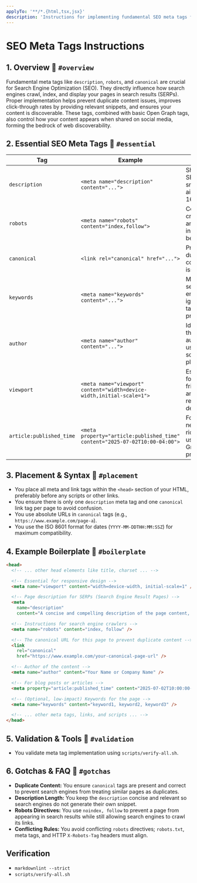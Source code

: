 ```yaml
---
applyTo: '**/*.{html,tsx,jsx}'
description: 'Instructions for implementing fundamental SEO meta tags for discoverability, crawling, and social previews.'
---
```


# SEO Meta Tags Instructions

## 1. Overview 🔗 `#overview`

Fundamental meta tags like `description`, `robots`, and `canonical` are crucial for Search Engine Optimization (SEO). They directly influence how search engines crawl, index, and display your pages in search results (SERPs). Proper implementation helps prevent duplicate content issues, improves click-through rates by providing relevant snippets, and ensures your content is discoverable. These tags, combined with basic Open Graph tags, also control how your content appears when shared on social media, forming the bedrock of web discoverability.

## 2. Essential SEO Meta Tags 🔗 `#essential`

| Tag                      | Example                                                                     | Notes                                                    |
| ------------------------ | --------------------------------------------------------------------------- | -------------------------------------------------------- |
| `description`            | `<meta name="description" content="...">`                                   | Shown as SERP snippet; aim for ≤ 160 chars.              |
| `robots`                 | `<meta name="robots" content="index,follow">`                               | Controls crawling and indexing behavior.                 |
| `canonical`              | `<link rel="canonical" href="...">`                                         | Prevents duplicate content issues.                       |
| `keywords`               | `<meta name="keywords" content="...">`                                      | Most search engines ignore this tag; low priority.        |
| `author`                 | `<meta name="author" content="...">`                                        | Identifies the content author; used by some platforms.   |
| `viewport`               | `<meta name="viewport" content="width=device-width,initial-scale=1">`       | Essential for mobile-friendliness and responsive design. |
| `article:published_time` | `<meta property="article:published_time" content="2025-07-02T10:00-04:00">` | For news/blog rich results; uses Open Graph property.    |

## 3. Placement & Syntax 🔗 `#placement`

- You place all meta and link tags within the `<head>` section of your HTML, preferably before any scripts or other links.
- You ensure there is only one `description` meta tag and one `canonical` link tag per page to avoid confusion.
- You use absolute URLs in `canonical` tags (e.g., `https://www.example.com/page-a`).
- You use the ISO 8601 format for dates (`YYYY-MM-DDTHH:MM:SSZ`) for maximum compatibility.

## 4. Example Boilerplate 🔗 `#boilerplate`

```html
<head>
  <!-- ... other head elements like title, charset ... -->

  <!-- Essential for responsive design -->
  <meta name="viewport" content="width=device-width, initial-scale=1" />

  <!-- Page description for SERPs (Search Engine Result Pages) -->
  <meta
    name="description"
    content="A concise and compelling description of the page content, under 160 characters." />

  <!-- Instructions for search engine crawlers -->
  <meta name="robots" content="index, follow" />

  <!-- The canonical URL for this page to prevent duplicate content -->
  <link
    rel="canonical"
    href="https://www.example.com/your-canonical-page-url" />

  <!-- Author of the content -->
  <meta name="author" content="Your Name or Company Name" />

  <!-- For blog posts or articles -->
  <meta property="article:published_time" content="2025-07-02T10:00:00-04:00" />

  <!-- (Optional, low-impact) Keywords for the page -->
  <meta name="keywords" content="keyword1, keyword2, keyword3" />

  <!-- ... other meta tags, links, and scripts ... -->
</head>
```

## 5. Validation & Tools 🔗 `#validation`

- You validate meta tag implementation using `scripts/verify-all.sh`.

## 6. Gotchas & FAQ 🔗 `#gotchas`

- **Duplicate Content:** You ensure `canonical` tags are present and correct to prevent search engines from treating similar pages as duplicates.
- **Description Length:** You keep the `description` concise and relevant so search engines do not generate their own snippet.
- **Robots Directives:** You use `noindex, follow` to prevent a page from appearing in search results while still allowing search engines to crawl its links.
- **Conflicting Rules:** You avoid conflicting `robots` directives; `robots.txt`, meta tags, and HTTP `X-Robots-Tag` headers must align.

## Verification

- `markdownlint --strict`
- `scripts/verify-all.sh`

